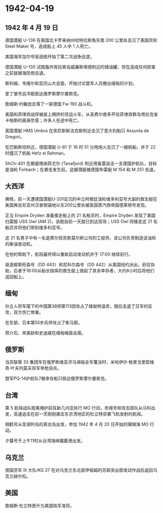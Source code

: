 # 1942-04-19

## 1942 年 4 月 19 日

德国潜艇 U-136 在美国北卡罗来纳州哈特拉斯角东南 200 公里处击沉了美国货轮
Steel Maker 号，造成船上 45 人中 1 人死亡。

美国海军加尔号驱逐舰开始了第二次战争巡逻。

德国潜艇 U-130
试图轰炸库拉索岛威廉斯塔德附近的储油罐，但在造成任何损害之前就被海防炮击退。

斯利姆、韦维尔和亚历山大会面，开始讨论盟军人员撤出缅甸的计划。

爱丁堡号巡洋舰抵达俄罗斯摩尔曼斯克。

詹姆斯·约翰逊击落了一架德国 Fw 190 战斗机。

美国和菲律宾战俘被装上拥挤的货运火车，从圣费尔南多开往菲律宾群岛塔拉克省卡帕斯的奥唐奈营；许多人在途中死亡。

英国潜艇 HMS Umbra 在突尼斯斯法克斯附近击沉了意大利船只 Assunta de
Gregori。

在巴勒斯坦附近，德国潜艇 U-81 于 16 时 51 分用炮火击沉了一艘帆船，并于
22 时撞沉了帆船 Hefz el Rahman。

ShCh-401 在挪威塔纳菲尤尔 (Tanafjord)
附近用鱼雷追击一支德国护航队，目标是油轮
Forbach；在袭击发生前，这艘潜艇被德国布雷艇 M 154 和 M 251 击退。

## 大西洋

拂晓，前一天遭德国潜艇U-201击沉的中立阿根廷油轮维多利亚号大副的救生艇在美国弗吉尼亚州汉普顿锚地以东200公里处被英国蒸汽商帝国德莱顿号发现。

正当 Empire Dryden 准备接走船上的 21 名船员时，Empire Dryden
发现了美国扫雷舰 USS Owl (AM 2)，该舰自前一天就已到达现场；USS Owl
将接走这 21 名船员并将他们带到维多利亚号。

这 21
名男子中有一名是费尔班克斯莫尔斯公司的工程师，该公司负责制造该油轮的柴油发动机。

在他的帮助下，航班最终得以重新启动发动机并于 17:00 继续前行。

驱逐舰斯旺森号（DD 443）和尼科尔森号（DD
442）从美国纽约派出，前往协助，后者于16:00从船长指挥的救生艇上救起了其余幸存者，大约8小时后将他们送回船上。

## 缅甸

孙立人将军麾下的中国第38师第113团攻占了缅甸特温贡，随后击退了日军的反攻，双方伤亡惨重。

在东部，日本第55步兵师攻占了彬马那。

蒋介石、宋美龄和史迪威在缅甸梅苗会面。

## 俄罗斯

当苏联第 33
集团军在俄罗斯维亚济马濒临全军覆没时，米哈伊尔·格里戈里耶维奇·叶夫列莫夫将军举枪自杀。

盟军PQ-14护航队7艘幸存船只抵达俄罗斯摩尔曼斯克。

## 台湾

第 5 航母战队脱离掩护前往新几内亚执行 MO
行动，赤城号和攻击部队从马科出发，高速追击在前一天刚刚袭击东京湾地区的杜立特空袭飞机发射的航母。

翔鹤号从澎湖列岛的真古岛出发，参加 1942 年 4 月 20 日开始的珊瑚海 MO
行动。

夕暮号于上午11时从台湾海峡魔鹿港出发。

## 乌克兰

德国空军 III 大队/KG 27
在对乌克兰东北部伊祖姆的苏联突出部发动作战后返回乌克兰赫尔松。

## 美国

詹姆斯·杜立特晋升为美国陆军准将。

